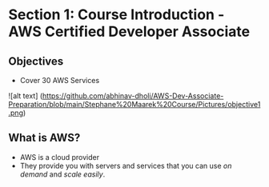 # Section 1: Course Introduction - AWS Certified Developer Associate #

## Objectives ##

* Cover 30 AWS Services

![alt text] (https://github.com/abhinav-dholi/AWS-Dev-Associate-Preparation/blob/main/Stephane%20Maarek%20Course/Pictures/objective1.png)


## What is AWS? ##

* AWS is a cloud provider
* They provide you with servers and services that you can use *on demand* and *scale easily*.

